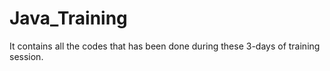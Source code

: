 # Java_Training
It contains all the codes that has been done during these 3-days of training session.
